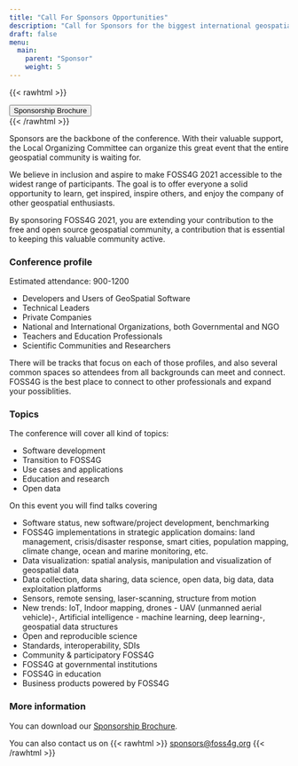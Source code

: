 ```yaml
---
title: "Call For Sponsors Opportunities"
description: "Call for Sponsors for the biggest international geospatial worldwide conference called FOSS4G"
draft: false
menu:
  main:
    parent: "Sponsor"
    weight: 5
---
```




{{< rawhtml >}}
        <div class="col d-flex justify-content-center">
          <a style="btn btn-primary mb-3" href="/documents/sponsors_brochure.pdf">
            <button type="button" name="button" class="btn btn-primary rounded-pill px-5 py-2 mb-5">
              Sponsorship Brochure
            </button>
          </a>
        </div>
{{< /rawhtml >}}

Sponsors are the backbone of the conference. With their valuable support, the Local Organizing Committee can organize this great event that the entire geospatial community is waiting for.

We believe in inclusion and aspire to make FOSS4G 2021 accessible to the widest range of participants. The goal is to offer everyone a solid opportunity to learn, get inspired, inspire others, and enjoy the company of other geospatial enthusiasts.

By sponsoring FOSS4G 2021, you are extending your contribution to the free and open source geospatial community, a contribution that is essential to keeping this valuable community active.

### Conference profile

Estimated attendance: 900-1200
- Developers and Users of GeoSpatial Software
- Technical Leaders
- Private Companies
- National and International Organizations, both Governmental and NGO
- Teachers and Education Professionals
- Scientific Communities and Researchers
  
There will be tracks that focus on each of those profiles, and also several common spaces so attendees from all backgrounds can meet and connect. FOSS4G is the best place to connect to other professionals and expand your possiblities. 

### Topics

The conference will cover all kind of topics:

 * Software development
 * Transition to FOSS4G
 * Use cases and applications
 * Education and research
 * Open data

On this event you will find talks covering

 * Software status, new software/project development, benchmarking
 * FOSS4G implementations in strategic application domains: land management, crisis/disaster response, smart cities, population mapping, climate change, ocean and marine monitoring, etc.
 * Data visualization: spatial analysis, manipulation and visualization of geospatial data
 * Data collection, data sharing, data science, open data, big data, data exploitation platforms
 * Sensors, remote sensing, laser-scanning, structure from motion
 * New trends: IoT, Indoor mapping, drones - UAV (unmanned aerial vehicle)-, Artificial intelligence - machine learning, deep learning-, geospatial data structures
 * Open and reproducible science
 * Standards, interoperability, SDIs
 * Community & participatory FOSS4G
 * FOSS4G at governmental institutions
 * FOSS4G in education
 * Business products powered by FOSS4G
  
### More information
  
You can download our [Sponsorship Brochure](/documents/sponsors_brochure.pdf).

You can also contact us on 
{{< rawhtml >}}
<a href="mailto:sponsors@foss4g.org" target="_blank"><i class="fa fa-envelope"></i>sponsors@foss4g.org</a>
{{< /rawhtml >}}
